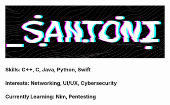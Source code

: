 ![Banner](/Banner.png)

### Skills:       C++, C, Java, Python, Swift
### Interests:    Networking, UI/UX, Cybersecurity
### Currently Learning: Nim, Pentesting
